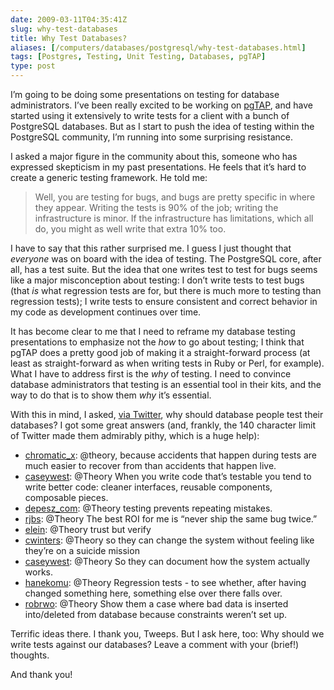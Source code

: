 ```yaml
--- 
date: 2009-03-11T04:35:41Z
slug: why-test-databases
title: Why Test Databases?
aliases: [/computers/databases/postgresql/why-test-databases.html]
tags: [Postgres, Testing, Unit Testing, Databases, pgTAP]
type: post
---
```


I’m going to be doing some presentations on testing for database administrators.
I’ve been really excited to be working on [pgTAP], and have started using it
extensively to write tests for a client with a bunch of PostgreSQL databases.
But as I start to push the idea of testing within the PostgreSQL community, I’m
running into some surprising resistance.

I asked a major figure in the community about this, someone who has expressed
skepticism in my past presentations. He feels that it’s hard to create a generic
testing framework. He told me:

> Well, you are testing for bugs, and bugs are pretty specific in where they
> appear. Writing the tests is 90% of the job; writing the infrastructure is
> minor. If the infrastructure has limitations, which all do, you might as well
> write that extra 10% too.

I have to say that this rather surprised me. I guess I just thought that
*everyone* was on board with the idea of testing. The PostgreSQL core, after
all, has a test suite. But the idea that one writes test to test for bugs seems
like a major misconception about testing: I don’t write tests to test bugs (that
*is* what regression tests are for, but there is much more to testing than
regression tests); I write tests to ensure consistent and correct behavior in my
code as development continues over time.

It has become clear to me that I need to reframe my database testing
presentations to emphasize not the *how* to go about testing; I think that pgTAP
does a pretty good job of making it a straight-forward process (at least as
straight-forward as when writing tests in Ruby or Perl, for example). What I
have to address first is the *why* of testing. I need to convince database
administrators that testing is an essential tool in their kits, and the way to
do that is to show them *why* it’s essential.

With this in mind, I asked, [via Twitter], why should database people test their
databases? I got some great answers (and, frankly, the 140 character limit of
Twitter made them admirably pithy, which is a huge help):

-   [chromatic\_x][]: @theory, because accidents that happen during tests are
    much easier to recover from than accidents that happen live.
-   [caseywest][]: @Theory When you write code that’s testable you tend to write
    better code: cleaner interfaces, reusable components, composable pieces.
-   [depesz\_com][]: @Theory testing prevents repeating mistakes.
-   [rjbs][]: @Theory The best ROI for me is “never ship the same bug twice.”
-   [elein][]: @Theory trust but verify
-   [cwinters][]: @Theory so they can change the system without feeling like
    they’re on a suicide mission
-   [caseywest][]: @Theory So they can document how the system actually works.
-   [hanekomu][]: @Theory Regression tests - to see whether, after having
    changed something here, something else over there falls over.
-   [robrwo][]: @Theory Show them a case where bad data is inserted into/deleted
    from database because constraints weren’t set up.

Terrific ideas there. I thank you, Tweeps. But I ask here, too: Why should we
write tests against our databases? Leave a comment with your (brief!) thoughts.

And thank you!

  [pgTAP]: http://pgtap.projects.postgresql.org/
  [via Twitter]: https://twitter.com/Theory/status/1307497041
  [chromatic\_x]: https://twitter.com/chromatic_x "chromatic"
  [caseywest]: https://twitter.com/caseywest "caseywest"
  [depesz\_com]: https://twitter.com/depesz_com "depsz"
  [rjbs]: https://twitter.com/rjbs "Ricardo Signes"
  [elein]: https://twitter.com/elein "elein"
  [cwinters]: https://twitter.com/cwinters "Chris Winters"
  [hanekomu]: https://twitter.com/hanekomu "Marcel Grünauer"
  [robrwo]: https://twitter.com/robrwo "Robert Rothenberg"
